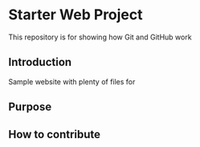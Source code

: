 # Starter Web Project

This repository is for showing how Git and GitHub work

## Introduction

Sample website with plenty of files for 

## Purpose

## How to contribute